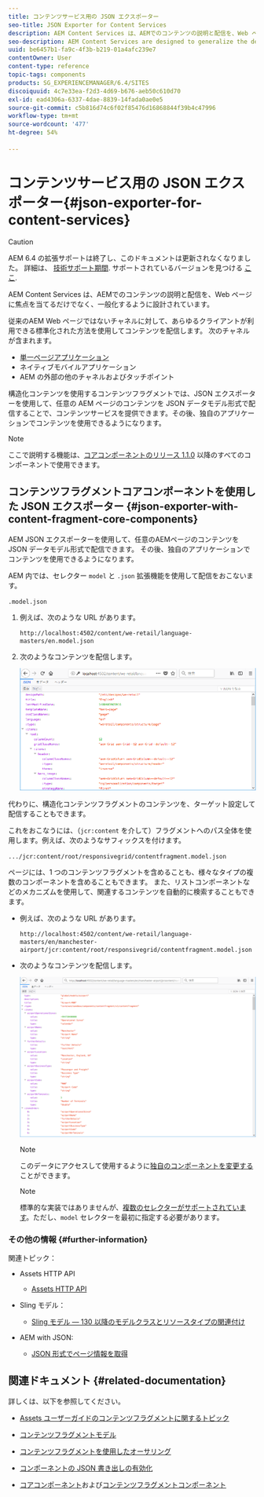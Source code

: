 ```yaml
---
title: コンテンツサービス用の JSON エクスポーター
seo-title: JSON Exporter for Content Services
description: AEM Content Services は、AEMでのコンテンツの説明と配信を、Web ページに焦点を当てるだけでなく、一般化するように設計されています。 従来のAEM Web ページではないチャネルに対して、あらゆるクライアントが利用できる標準化された方法を使用してコンテンツを配信します。
seo-description: AEM Content Services are designed to generalize the description and delivery of content in/from AEM beyond a focus on web pages. They provide the delivery of content to channels that are not traditional AEM web pages, using standardized methods that can be consumed by any client.
uuid: be6457b1-fa9c-4f3b-b219-01a4afc239e7
contentOwner: User
content-type: reference
topic-tags: components
products: SG_EXPERIENCEMANAGER/6.4/SITES
discoiquuid: 4c7e33ea-f2d3-4d69-b676-aeb50c610d70
exl-id: ead4306a-6337-4dae-8839-14fada0ae0e5
source-git-commit: c5b816d74c6f02f85476d16868844f39b4c47996
workflow-type: tm+mt
source-wordcount: '477'
ht-degree: 54%

---
```


# コンテンツサービス用の JSON エクスポーター{#json-exporter-for-content-services}

>[!CAUTION]
>
>AEM 6.4 の拡張サポートは終了し、このドキュメントは更新されなくなりました。 詳細は、 [技術サポート期間](https://helpx.adobe.com/jp/support/programs/eol-matrix.html). サポートされているバージョンを見つける [ここ](https://experienceleague.adobe.com/docs/?lang=ja).

AEM Content Services は、AEMでのコンテンツの説明と配信を、Web ページに焦点を当てるだけでなく、一般化するように設計されています。

従来のAEM Web ページではないチャネルに対して、あらゆるクライアントが利用できる標準化された方法を使用してコンテンツを配信します。 次のチャネルが含まれます。

* [単一ページアプリケーション](spa-walkthrough.md)
* ネイティブモバイルアプリケーション
* AEM の外部の他のチャネルおよびタッチポイント

構造化コンテンツを使用するコンテンツフラグメントでは、JSON エクスポーターを使用して、任意の AEM ページのコンテンツを JSON データモデル形式で配信することで、コンテンツサービスを提供できます。その後、独自のアプリケーションでコンテンツを使用できるようになります。

>[!NOTE]
>
>ここで説明する機能は、[コアコンポーネントのリリース 1.1.0](https://experienceleague.adobe.com/docs/?lang=ja) 以降のすべてのコンポーネントで使用できます。

## コンテンツフラグメントコアコンポーネントを使用した JSON エクスポーター {#json-exporter-with-content-fragment-core-components}

AEM JSON エクスポーターを使用して、任意のAEMページのコンテンツを JSON データモデル形式で配信できます。 その後、独自のアプリケーションでコンテンツを使用できるようになります。

AEM 内では、セレクター `model` と `.json` 拡張機能を使用して配信をおこないます。

`.model.json`

1. 例えば、次のような URL があります。

   ```shell
   http://localhost:4502/content/we-retail/language-masters/en.model.json
   ```

1. 次のようなコンテンツを配信します。

   ![chlimage_1-192](assets/chlimage_1-192.png)

代わりに、構造化コンテンツフラグメントのコンテンツを、ターゲット設定して配信することもできます。

これをおこなうには、（`jcr:content` を介して）フラグメントへのパス全体を使用します。例えば、次のようなサフィックスを付けます。

`.../jcr:content/root/responsivegrid/contentfragment.model.json`

ページには、1 つのコンテンツフラグメントを含めることも、様々なタイプの複数のコンポーネントを含めることもできます。 また、リストコンポーネントなどのメカニズムを使用して、関連するコンテンツを自動的に検索することもできます。

* 例えば、次のような URL があります。

   ```shell
   http://localhost:4502/content/we-retail/language-masters/en/manchester-airport/jcr:content/root/responsivegrid/contentfragment.model.json
   ```

* 次のようなコンテンツを配信します。

   ![chlimage_1-193](assets/chlimage_1-193.png)

   >[!NOTE]
   >
   >このデータにアクセスして使用するように[独自のコンポーネントを変更する](/help/sites-developing/json-exporter-components.md)ことができます。

   >[!NOTE]
   >
   >標準的な実装ではありませんが、[複数のセレクターがサポートされています](json-exporter-components.md#multiple-selectors)。ただし、`model` セレクターを最初に指定する必要があります。

### その他の情報 {#further-information}

関連トピック：

* Assets HTTP API

   * [Assets HTTP API](/help/assets/mac-api-assets.md)

* Sling モデル：

   * [Sling モデル — 130 以降のモデルクラスとリソースタイプの関連付け](https://sling.apache.org/documentation/bundles/models.html#associating-a-model-class-with-a-resource-type-since-130)

* AEM with JSON:

   * [JSON 形式でページ情報を取得](/help/sites-developing/pageinfo.md)

## 関連ドキュメント {#related-documentation}

詳しくは、以下を参照してください。

* [Assets ユーザーガイドのコンテンツフラグメントに関するトピック](https://experienceleague.adobe.com/docs/experience-manager-64/assets/home.html?lang=ja)

* [コンテンツフラグメントモデル](/help/assets/content-fragments-models.md)
* [コンテンツフラグメントを使用したオーサリング](/help/sites-authoring/content-fragments.md)
* [コンポーネントの JSON 書き出しの有効化](/help/sites-developing/json-exporter-components.md)

* [コアコンポーネント](https://experienceleague.adobe.com/docs/experience-manager-core-components/using/introduction.html?lang=ja)および[コンテンツフラグメントコンポーネント](https://experienceleague.adobe.com/docs/experience-manager-core-components/using/components/content-fragment-component.html?lang=ja)
